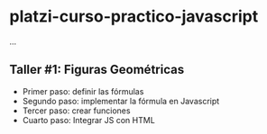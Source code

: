 # platzi-curso-practico-javascript

...

## Taller #1: Figuras Geométricas

- Primer paso: definir las fórmulas
- Segundo paso: implementar la fórmula en Javascript
- Tercer paso: crear funciones
- Cuarto paso: Integrar JS con HTML
